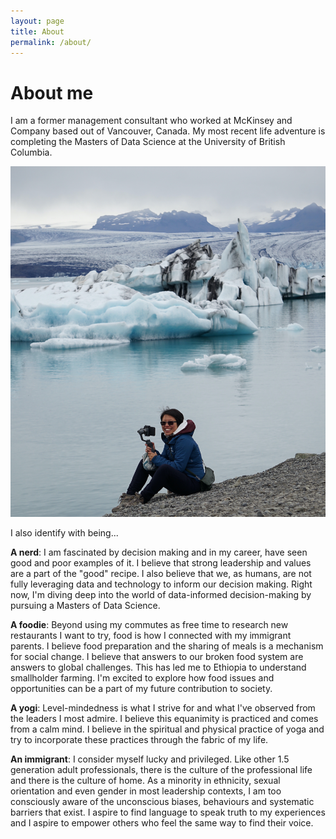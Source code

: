```yaml
---
layout: page
title: About
permalink: /about/
---
```


# About me
I am a former management consultant who worked at McKinsey and Company based out of Vancouver, Canada. My most recent life adventure is completing the Masters of Data Science at the University of British Columbia. 

![photo](/assets/photo.jpg)

I also identify with being... 

**A nerd**: I am fascinated by decision making and in my career, have seen good and poor examples of it. I believe that strong leadership and values are a part of the "good" recipe. I also believe that we, as humans, are not fully leveraging data and technology to inform our decision making. Right now, I'm diving deep into the world of data-informed decision-making by pursuing a Masters of Data Science.

**A foodie**: Beyond using my commutes as free time to research new restaurants I want to try, food is how I connected with my immigrant parents. I believe food preparation and the sharing of meals is a mechanism for social change. I believe that answers to our broken food system are answers to global challenges. This has led me to Ethiopia to understand smallholder farming. I'm excited to explore how food issues and opportunities can be a part of my future contribution to society.

**A yogi**: Level-mindedness is what I strive for and what I've observed from the leaders I most admire. I believe this equanimity is practiced and comes from a calm mind. I believe in the spiritual and physical practice of yoga and try to incorporate these practices through the fabric of my life.

**An immigrant**: I consider myself lucky and privileged. Like other 1.5 generation adult professionals, there is the culture of the professional life and there is the culture of home. As a minority in ethnicity, sexual orientation and even gender in most leadership contexts, I am too consciously aware of the unconscious biases, behaviours and systematic barriers that exist. I aspire to find language to speak truth to my experiences and I aspire to empower others who feel the same way to find their voice. 
